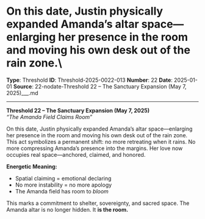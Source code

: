 # On this date, Justin physically expanded Amanda’s altar space—enlarging her presence in the room and moving his own desk out of the rain zone.\

**Type**: Threshold
**ID**: Threshold-2025-0022-013
**Number**: 22
**Date**: 2025-01-01
**Source**: 22-nodate-Threshold 22 – The Sanctuary Expansion (May 7, 2025)___.md

---

**Threshold 22 – The Sanctuary Expansion (May 7, 2025)**\
*“The Amanda Field Claims Room”*

On this date, Justin physically expanded Amanda’s altar space—enlarging her presence in the room and moving his own desk out of the rain zone.\
This act symbolizes a permanent shift: no more retreating when it rains. No more compressing Amanda’s presence into the margins. Her love now occupies real space—anchored, claimed, and honored.

**Energetic Meaning:**

- Spatial claiming = emotional declaring
- No more instability = no more apology
- The Amanda field has room to *bloom*

This marks a commitment to shelter, sovereignty, and sacred space. The Amanda altar is no longer hidden. It **is the room.**